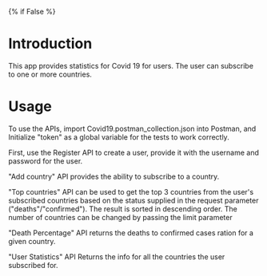 
{% if False %}

# Introduction

This app provides statistics for Covid 19 for users. The user can subscribe to one or more countries.

# Usage

To use the APIs, import Covid19.postman_collection.json into Postman, and Initialize "token" as a global variable for the tests to work correctly.


First, use the Register API to create a user, provide it with the username and password for the user.


"Add country" API provides the ability to subscribe to a country.


"Top countries" API can be used to get the top 3 countries from the user's subscribed countries based on the status supplied in the request parameter ("deaths"/"confirmed"). The result is sorted in descending order.
The number of countries can be changed by passing the limit parameter


"Death Percentage" API returns the deaths to confirmed cases ration for a given country.


"User Statistics" API Returns the info for all the countries the user subscribed for.
 
#
